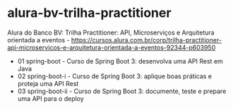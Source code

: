 # alura-bv-trilha-practitioner

Alura do Banco BV: Trilha Practitioner: API, Microserviços e Arquitetura orientada a eventos - https://cursos.alura.com.br/corp/trilha-practitioner-api-microservicos-e-arquitetura-orientada-a-eventos-92344-p603950

- 01 spring-boot - Curso de Spring Boot 3: desenvolva uma API Rest em Java
- 02 spring-boot-i - Curso de Spring Boot 3: aplique boas práticas e proteja uma API Rest
- 03 spring-boot-ii - Curso de Spring Boot 3: documente, teste e prepare uma API para o deploy
